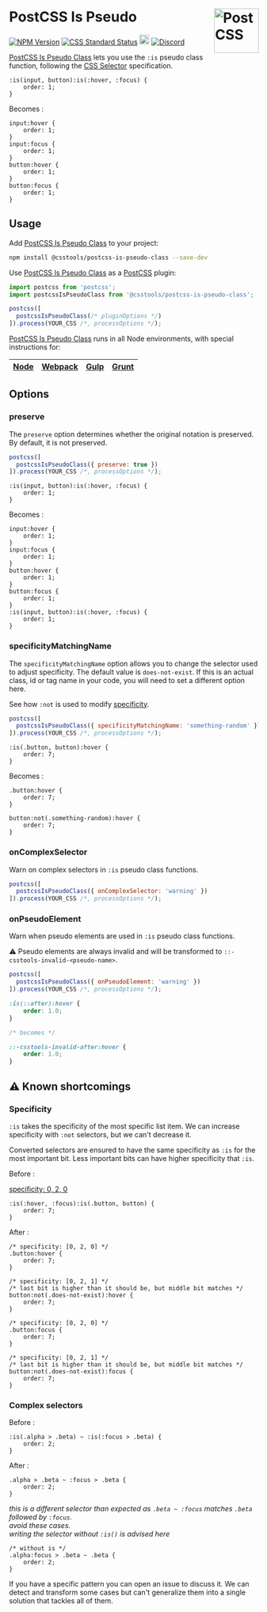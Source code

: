 # PostCSS Is Pseudo [<img src="https://postcss.github.io/postcss/logo.svg" alt="PostCSS" width="90" height="90" align="right">][postcss]

[![NPM Version][npm-img]][npm-url]
[![CSS Standard Status][css-img]][css-url]
[<img alt="Build Status" src="https://github.com/csstools/postcss-plugins/workflows/test/badge.svg" height="20">][cli-url]
[<img alt="Discord" src="https://shields.io/badge/Discord-5865F2?logo=discord&logoColor=white">][discord]

[PostCSS Is Pseudo Class] lets you use the `:is` pseudo class function, following the
[CSS Selector] specification.

```pcss
:is(input, button):is(:hover, :focus) {
	order: 1;
}
```

Becomes :

```pcss
input:hover {
	order: 1;
}
input:focus {
	order: 1;
}
button:hover {
	order: 1;
}
button:focus {
	order: 1;
}
```

## Usage

Add [PostCSS Is Pseudo Class] to your project:

```bash
npm install @csstools/postcss-is-pseudo-class --save-dev
```

Use [PostCSS Is Pseudo Class] as a [PostCSS] plugin:

```js
import postcss from 'postcss';
import postcssIsPseudoClass from '@csstools/postcss-is-pseudo-class';

postcss([
  postcssIsPseudoClass(/* pluginOptions */)
]).process(YOUR_CSS /*, processOptions */);
```

[PostCSS Is Pseudo Class] runs in all Node environments, with special instructions for:

| [Node](INSTALL.md#node) | [Webpack](INSTALL.md#webpack) | [Gulp](INSTALL.md#gulp) | [Grunt](INSTALL.md#grunt) |
| --- | --- | --- | --- |

## Options

### preserve

The `preserve` option determines whether the original notation
is preserved. By default, it is not preserved.

```js
postcss([
  postcssIsPseudoClass({ preserve: true })
]).process(YOUR_CSS /*, processOptions */);
```

```pcss
:is(input, button):is(:hover, :focus) {
	order: 1;
}
```

Becomes :

```pcss
input:hover {
	order: 1;
}
input:focus {
	order: 1;
}
button:hover {
	order: 1;
}
button:focus {
	order: 1;
}
:is(input, button):is(:hover, :focus) {
	order: 1;
}
```

### specificityMatchingName

The `specificityMatchingName` option allows you to change the selector used to adjust specificity.
The default value is `does-not-exist`.
If this is an actual class, id or tag name in your code, you will need to set a different option here.

See how `:not` is used to modify [specificity](#specificity).

```js
postcss([
  postcssIsPseudoClass({ specificityMatchingName: 'something-random' })
]).process(YOUR_CSS /*, processOptions */);
```

```pcss
:is(.button, button):hover {
	order: 7;
}
```

Becomes :

```pcss
.button:hover {
	order: 7;
}

button:not(.something-random):hover {
	order: 7;
}
```

### onComplexSelector

Warn on complex selectors in `:is` pseudo class functions.

```js
postcss([
  postcssIsPseudoClass({ onComplexSelector: 'warning' })
]).process(YOUR_CSS /*, processOptions */);
```

### onPseudoElement

Warn when pseudo elements are used in `:is` pseudo class functions.

⚠️ Pseudo elements are always invalid and will be transformed to `::-csstools-invalid-<pseudo-name>`.

```js
postcss([
  postcssIsPseudoClass({ onPseudoElement: 'warning' })
]).process(YOUR_CSS /*, processOptions */);
```

```css
:is(::after):hover {
	order: 1.0;
}

/* becomes */

::-csstools-invalid-after:hover {
	order: 1.0;
}
```

## ⚠️ Known shortcomings

### Specificity

`:is` takes the specificity of the most specific list item.
We can increase specificity with `:not` selectors, but we can't decrease it.

Converted selectors are ensured to have the same specificity as `:is` for the most important bit.
Less important bits can have higher specificity that `:is`.

Before :

[specificity: 0, 2, 0](https://polypane.app/css-specificity-calculator/#selector=%3Ais(%3Ahover%2C%20%3Afocus)%3Ais(.button%2C%20button))

```pcss
:is(:hover, :focus):is(.button, button) {
	order: 7;
}
```

After :

```pcss
/* specificity: [0, 2, 0] */
.button:hover {
	order: 7;
}

/* specificity: [0, 2, 1] */
/* last bit is higher than it should be, but middle bit matches */
button:not(.does-not-exist):hover {
	order: 7;
}

/* specificity: [0, 2, 0] */
.button:focus {
	order: 7;
}

/* specificity: [0, 2, 1] */
/* last bit is higher than it should be, but middle bit matches */
button:not(.does-not-exist):focus {
	order: 7;
}
```

### Complex selectors

Before :


```pcss
:is(.alpha > .beta) ~ :is(:focus > .beta) {
	order: 2;
}
```

After :

```pcss
.alpha > .beta ~ :focus > .beta {
	order: 2;
}
```

_this is a different selector than expected as `.beta ~ :focus` matches `.beta` followed by `:focus`._<br>
_avoid these cases._<br>
_writing the selector without `:is()` is advised here_

```pcss
/* without is */
.alpha:focus > .beta ~ .beta {
	order: 2;
}
```

If you have a specific pattern you can open an issue to discuss it.
We can detect and transform some cases but can't generalize them into a single solution that tackles all of them. 

[cli-url]: https://github.com/csstools/postcss-plugins/actions/workflows/test.yml?query=workflow/test
[css-img]: https://cssdb.org/images/badges/is-pseudo-class.svg
[css-url]: https://cssdb.org/#is-pseudo-class
[discord]: https://discord.gg/bUadyRwkJS
[npm-img]: https://img.shields.io/npm/v/@csstools/postcss-is-pseudo-class.svg
[npm-url]: https://www.npmjs.com/package/@csstools/postcss-is-pseudo-class

[CSS Selector]: https://www.w3.org/TR/selectors-4/#matches
[PostCSS]: https://github.com/postcss/postcss
[PostCSS Is Pseudo Class]: https://github.com/csstools/postcss-plugins/tree/main/plugins/postcss-is-pseudo-class
